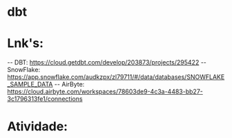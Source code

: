 # dbt


# Lnk's:

-- DBT: https://cloud.getdbt.com/develop/203873/projects/295422
-- SnowFlake: https://app.snowflake.com/audkzpx/zl79711/#/data/databases/SNOWFLAKE_SAMPLE_DATA
-- AirByte: https://cloud.airbyte.com/workspaces/78603de9-4c3a-4483-bb27-3c1796313fe1/connections

# Atividade:

